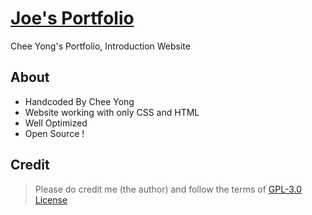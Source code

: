 # [Joe's Portfolio](https://joe.js.org)
Chee Yong's Portfolio, Introduction Website

## About
- Handcoded By Chee Yong
- Website working with only CSS and HTML 
- Well Optimized 
- Open Source !

## Credit
> Please do credit me (the author) and follow the terms of [GPL-3.0 License](./LICENSE)

